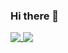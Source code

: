 ### Hi there 👋

<p align="left">
  <a href="https://github.com/mercvre/mercvre">
    <img align="top" src="https://github-readme-stats.vercel.app/api/top-langs/?username=mercvre&theme=swift&layout=compact&hide=html,css,scss&langs_count=8&hide_progress=true" />
  </a>
  <a href="https://github.com/mercvre/mercvre">
    <img align="top" src="https://github-readme-stats.vercel.app/api?username=mercvre&theme=swift&show_icons=true&hide=prs" />
  </a>
</p>

<!--
**mercvre/mercvre** is a ✨ _special_ ✨ repository because its `README.md` (this file) appears on your GitHub profile.

Here are some ideas to get you started:

- 🔭 I’m currently working on ...
- 🌱 I’m currently learning ...
- 👯 I’m looking to collaborate on ...
- 🤔 I’m looking for help with ...
- 💬 Ask me about ...
- 📫 How to reach me: ...
- 😄 Pronouns: ...
- ⚡ Fun fact: ...
-->
